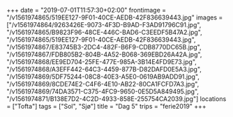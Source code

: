 +++
date = "2019-07-01T11:57:30+02:00"
frontimage = "/v1561974865/519EE127-9F01-40CE-AEDB-42F836639443.jpg"
images = ["/v1561974864/9263426E-9073-4F3D-B9AD-F3AD91796C91.jpg", "/v1561974865/B9823F96-48CE-446C-BAD6-C3EEDF5B47A2.jpg", "/v1561974865/519EE127-9F01-40CE-AEDB-42F836639443.jpg", "/v1561974867/E83745B3-2DC4-482F-B6F9-CDB8770DC65B.jpg", "/v1561974867/FDB805B2-804B-4A52-B068-369EBD26A42A.jpg", "/v1561974868/EE9ED704-25FE-477E-985A-3B14E4FD9E73.jpg", "/v1561974868/A3EFF442-64C3-4459-877B-D82DAFD0E5A3.jpg", "/v1561974869/5DF75244-08C8-40E3-A5E0-0619AB9ADD91.jpg", "/v1561974869/8CDE74E2-C4F6-4E10-AB22-80CA1FCFD7A3.jpg", "/v1561974869/74DA3571-C375-4FC9-9650-0E5D5A849495.jpg", "/v1561974871/B138E7D2-4C2D-4933-858E-255754CA2039.jpg"]
locations = ["Tofta"]
tags = ["Sol", "Sjø"]
title = "Dag 5"
trips = "ferie2019"
+++
